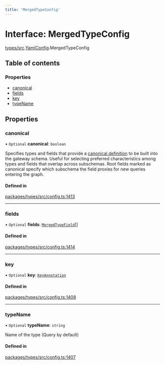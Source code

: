 ```yaml
---
title: 'MergedTypeConfig'
---
```


# Interface: MergedTypeConfig

[types/src](../modules/types_src).[YamlConfig](../modules/types_src.YamlConfig).MergedTypeConfig

## Table of contents

### Properties

- [canonical](types_src.YamlConfig.MergedTypeConfig#canonical)
- [fields](types_src.YamlConfig.MergedTypeConfig#fields)
- [key](types_src.YamlConfig.MergedTypeConfig#key)
- [typeName](types_src.YamlConfig.MergedTypeConfig#typename)

## Properties

### canonical

• `Optional` **canonical**: `boolean`

Specifies types and fields
that provide a [canonical definition](https://www.graphql-tools.com/docs/stitch-type-merging#canonical-definitions) to be built into the gateway schema. Useful for selecting preferred characteristics among types and fields that overlap across subschemas. Root fields marked as canonical specify which subschema the field proxies for new queries entering the graph.

#### Defined in

[packages/types/src/config.ts:1413](https://github.com/Urigo/graphql-mesh/blob/master/packages/types/src/config.ts#L1413)

___

### fields

• `Optional` **fields**: [`MergedTypeField`](types_src.YamlConfig.MergedTypeField)[]

#### Defined in

[packages/types/src/config.ts:1414](https://github.com/Urigo/graphql-mesh/blob/master/packages/types/src/config.ts#L1414)

___

### key

• `Optional` **key**: [`KeyAnnotation`](types_src.YamlConfig.KeyAnnotation)

#### Defined in

[packages/types/src/config.ts:1408](https://github.com/Urigo/graphql-mesh/blob/master/packages/types/src/config.ts#L1408)

___

### typeName

• `Optional` **typeName**: `string`

Name of the type (Query by default)

#### Defined in

[packages/types/src/config.ts:1407](https://github.com/Urigo/graphql-mesh/blob/master/packages/types/src/config.ts#L1407)
